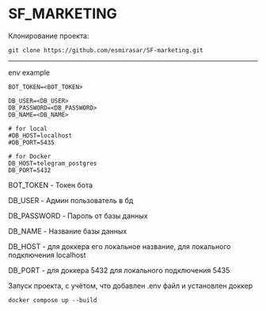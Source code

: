 # SF_MARKETING

Клонирование проекта:

```text
git clone https://github.com/esmirasar/SF-marketing.git
```

---

env example
```text
BOT_TOKEN=<BOT_TOKEN>

DB_USER=<DB_USER>
DB_PASSWORD=<DB_PASSWORD>
DB_NAME=<DB_NAME>

# for local
#DB_HOST=localhost
#DB_PORT=5435

# for Docker
DB_HOST=telegram_postgres
DB_PORT=5432
```
BOT_TOKEN - Токен бота

DB_USER - Админ пользователь в бд

DB_PASSWORD - Пароль от базы данных

DB_NAME - Название базы данных

DB_HOST - для доккера его локальное название, для локального подключения localhost

DB_PORT - для доккера 5432 для локального подключения 5435

Запуск проекта, с учётом, что добавлен .env файл и установлен доккер

```
docker compose up --build
```